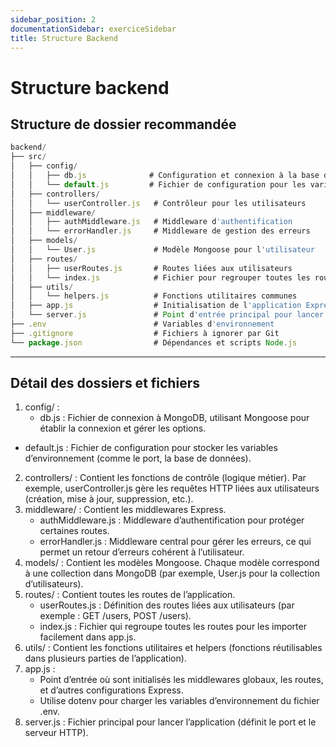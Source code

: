 ```yaml
---
sidebar_position: 2
documentationSidebar: exerciceSidebar
title: Structure Backend
---
```


# Structure backend

## Structure de dossier recommandée

```javascript
backend/
├── src/
│   ├── config/
│   │   ├── db.js              # Configuration et connexion à la base de données MongoDB
│   │   └── default.js         # Fichier de configuration pour les variables globales
│   ├── controllers/
│   │   └── userController.js   # Contrôleur pour les utilisateurs
│   ├── middleware/
│   │   ├── authMiddleware.js   # Middleware d'authentification
│   │   └── errorHandler.js     # Middleware de gestion des erreurs
│   ├── models/
│   │   └── User.js             # Modèle Mongoose pour l'utilisateur
│   ├── routes/
│   │   ├── userRoutes.js       # Routes liées aux utilisateurs
│   │   └── index.js            # Fichier pour regrouper toutes les routes
│   ├── utils/
│   │   └── helpers.js          # Fonctions utilitaires communes
│   ├── app.js                  # Initialisation de l'application Express
│   └── server.js               # Point d'entrée principal pour lancer le serveur
├── .env                        # Variables d'environnement
├── .gitignore                  # Fichiers à ignorer par Git
└── package.json                # Dépendances et scripts Node.js
```

---

## Détail des dossiers et fichiers

1.	config/ :
	* db.js : Fichier de connexion à MongoDB, utilisant Mongoose pour établir la connexion et gérer les options.
  * default.js : Fichier de configuration pour stocker les variables d’environnement (comme le port, la base de données).
2.	controllers/ : Contient les fonctions de contrôle (logique métier). Par exemple, userController.js gère les requêtes HTTP liées aux utilisateurs (création, mise à jour, suppression, etc.).
3.	middleware/ : Contient les middlewares Express.
	* authMiddleware.js : Middleware d’authentification pour protéger certaines routes.
	* errorHandler.js : Middleware central pour gérer les erreurs, ce qui permet un retour d’erreurs cohérent à l’utilisateur.
4.	models/ : Contient les modèles Mongoose. Chaque modèle correspond à une collection dans MongoDB (par exemple, User.js pour la collection d’utilisateurs).
5.	routes/ : Contient toutes les routes de l’application.
	* userRoutes.js : Définition des routes liées aux utilisateurs (par exemple : GET /users, POST /users).
	* index.js : Fichier qui regroupe toutes les routes pour les importer facilement dans app.js.
6.	utils/ : Contient les fonctions utilitaires et helpers (fonctions réutilisables dans plusieurs parties de l’application).
7.	app.js :
	* Point d’entrée où sont initialisés les middlewares globaux, les routes, et d’autres configurations Express.
	* Utilise dotenv pour charger les variables d’environnement du fichier .env.
8.	server.js : Fichier principal pour lancer l’application (définit le port et le serveur HTTP).
